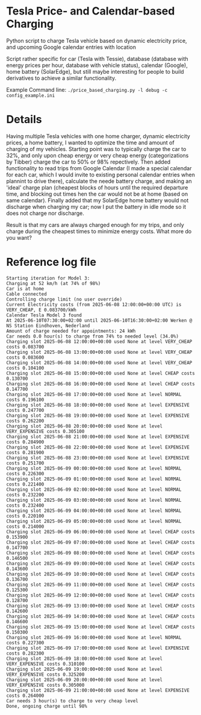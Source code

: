 # Tesla Price- and Calendar-based Charging
Python script to charge Tesla vehicle based on dynamic electricity price, and upcoming Google calendar entries with location

Script rather specific for car (Tesla with Tessie), database (database with energy prices per hour, database with vehicle status), calendar (Google), home battery (SolarEdge), but still maybe interesting for people to build derivatives to achieve a similar functionality.

Example Command line:
`./price_based_charging.py -l debug -c config_example.ini`

# Details
Having multiple Tesla vehicles with one home charger, dynamic electricity prices, a home battery, I wanted to optimize the time and amount of charging of my vehicles.
Starting point was to typically charge the car to 32%, and only upon cheap energy or very cheap energy (categorizations by Tibber) charge the car to 50% or 98% repectively.
Then added functionality to read trips from Google Calendar (I made a special calendar for each car, which I would invite to existing personal calendar entries when plannint to drive there), calculate the neede battery charge, and making an 'ideal' charge plan (cheapest blocks of hours until the required departure time, and blocking out times hen the car would not be at home (based on same calendar).
Finally added that my SolarEdge home battery would not discharge when charging my car; now I put the battery in idle mode so it does not charge nor discharge.

Result is that my cars are always charged enough for my trips, and only charge during the cheapest times to minimize energy costs. What more do you want?

# Reference log file
```
Starting iteration for Model 3:
Charging at 52 km/h (at 74% of 98%)
Car is at home
Cable connected
Controlling charge limit (no user override)
Current Electricity costs (from 2025-06-08 12:00:00+00:00 UTC) is VERY_CHEAP, E 0.083700/kWh
Calendar Tesla Model 3 found
At 2025-06-10T07:30:00+02:00 until 2025-06-10T16:30:00+02:00 Werken @ NS Station Eindhoven, Nederland
Amount of charge needed for appointments: 24 kWh
Car needs 0.0 hour(s) to charge from 74% to needed level (34.0%)
Charging slot 2025-06-08 12:00:00+00:00 used None at level VERY_CHEAP costs 0.083700
Charging slot 2025-06-08 13:00:00+00:00 used None at level VERY_CHEAP costs 0.083600
Charging slot 2025-06-08 14:00:00+00:00 used None at level VERY_CHEAP costs 0.104100
Charging slot 2025-06-08 15:00:00+00:00 used None at level CHEAP costs 0.130700
Charging slot 2025-06-08 16:00:00+00:00 used None at level CHEAP costs 0.147700
Charging slot 2025-06-08 17:00:00+00:00 used None at level NORMAL costs 0.196100
Charging slot 2025-06-08 18:00:00+00:00 used None at level EXPENSIVE costs 0.247700
Charging slot 2025-06-08 19:00:00+00:00 used None at level EXPENSIVE costs 0.262200
Charging slot 2025-06-08 20:00:00+00:00 used None at level VERY_EXPENSIVE costs 0.305100
Charging slot 2025-06-08 21:00:00+00:00 used None at level EXPENSIVE costs 0.284900
Charging slot 2025-06-08 22:00:00+00:00 used None at level EXPENSIVE costs 0.281900
Charging slot 2025-06-08 23:00:00+00:00 used None at level EXPENSIVE costs 0.251700
Charging slot 2025-06-09 00:00:00+00:00 used None at level NORMAL costs 0.226300
Charging slot 2025-06-09 01:00:00+00:00 used None at level NORMAL costs 0.221400
Charging slot 2025-06-09 02:00:00+00:00 used None at level NORMAL costs 0.232200
Charging slot 2025-06-09 03:00:00+00:00 used None at level NORMAL costs 0.232400
Charging slot 2025-06-09 04:00:00+00:00 used None at level NORMAL costs 0.220100
Charging slot 2025-06-09 05:00:00+00:00 used None at level NORMAL costs 0.214000
Charging slot 2025-06-09 06:00:00+00:00 used None at level CHEAP costs 0.153900
Charging slot 2025-06-09 07:00:00+00:00 used None at level CHEAP costs 0.147700
Charging slot 2025-06-09 08:00:00+00:00 used None at level CHEAP costs 0.146500
Charging slot 2025-06-09 09:00:00+00:00 used None at level CHEAP costs 0.143600
Charging slot 2025-06-09 10:00:00+00:00 used None at level CHEAP costs 0.136700
Charging slot 2025-06-09 11:00:00+00:00 used None at level CHEAP costs 0.125300
Charging slot 2025-06-09 12:00:00+00:00 used None at level CHEAP costs 0.128700
Charging slot 2025-06-09 13:00:00+00:00 used None at level CHEAP costs 0.142600
Charging slot 2025-06-09 14:00:00+00:00 used None at level CHEAP costs 0.146600
Charging slot 2025-06-09 15:00:00+00:00 used None at level CHEAP costs 0.150300
Charging slot 2025-06-09 16:00:00+00:00 used None at level NORMAL costs 0.227300
Charging slot 2025-06-09 17:00:00+00:00 used None at level EXPENSIVE costs 0.282300
Charging slot 2025-06-09 18:00:00+00:00 used None at level VERY_EXPENSIVE costs 0.310100
Charging slot 2025-06-09 19:00:00+00:00 used None at level VERY_EXPENSIVE costs 0.325200
Charging slot 2025-06-09 20:00:00+00:00 used None at level VERY_EXPENSIVE costs 0.305000
Charging slot 2025-06-09 21:00:00+00:00 used None at level EXPENSIVE costs 0.264000
Car needs 3 hour(s) to charge to very cheap level
Done, ongoing charge until 98%
```
